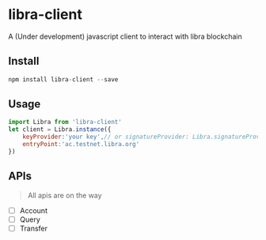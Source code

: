 # libra-client

A (Under development) javascript client to interact with libra blockchain

## Install

```js
npm install libra-client --save
```

## Usage

```js
import Libra from 'libra-client'
let client = Libra.instance({
    keyProvider:'your key',// or signatureProvider: Libra.signatureProvider()
    entryPoint:'ac.testnet.libra.org'
})
```

## APIs

> All apis are on the way

- [ ] Account
- [ ] Query
- [ ] Transfer

